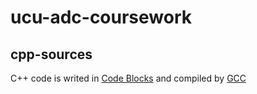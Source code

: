 # ucu-adc-coursework
## cpp-sources
C++ code is writed in [Code Blocks](http://www.codeblocks.org/) and compiled by [GCC](http://gcc.gnu.org/)